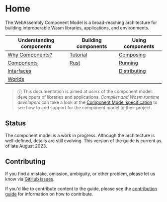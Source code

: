# Home

The WebAssembly Component Model is a broad-reaching architecture for building interoperable Wasm libraries, applications, and environments.

| Understanding components | Building components  | Using components  |
|--------------------------|----------------------|-------------------|
| [Why Components?]        | [Tutorial]           | [Composing]       |
| [Components]             | [Rust]               | [Running]         |
| [Interfaces]             |                      | [Distributing]    |
| [Worlds]                 |                      |                   |

[Why Components?]: ./design/why-component-model.md
[Components]: ./design/components.md
[Interfaces]: ./design/interfaces.md
[Worlds]: ./design/worlds.md

[Tutorial]: ./tutorial.md
[Rust]: ./language-support/rust.md

[Composing]: ./creating-and-consuming/composing.md
[Running]: ./creating-and-consuming/running.md
[Distributing]: ./creating-and-consuming/distributing.md

> ⓘ This documentation is aimed at _users_ of the component model: developers of libraries and applications. _Compiler and Wasm runtime developers_ can take a look at the [Component Model specification](https://github.com/WebAssembly/component-model) to see how to add support for the component model to their project.

## Status

The component model is a work in progress. Although the architecture is well-defined, details are still evolving. This version of the guide is current as of late August 2023.

## Contributing

If you find a mistake, omission, ambiguity, or other problem, please let us know via [GitHub issues](https://github.com/bytecodealliance/component-docs/issues).

If you'd like to contribute content to the guide, please see the [contribution guide](https://github.com/bytecodealliance/component-docs/blob/main/CONTRIBUTING.md) for information on how to contribute.
